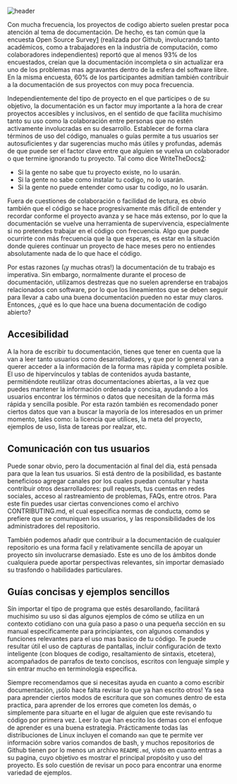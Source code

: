 <!--
.. title: Si ya usas código abierto, te contamos como puedes sacarle mayor provecho a tu documentación (para tus artículos y publicaciones)
.. slug: si-ya-usas-codigo-abierto-te-contamos-como-puedes-sacarle-mayor-provecho-tu-documentacion-para-tus-articulos-y-publicaciones
.. date: 2020-02-17
.. author: Rainer Palm
.. tags: open source, documentation
.. category: documentation
.. link: 
.. description: 
.. type: text
-->

<!-- # Si ya usas código abierto, te contamos como puedes sacarle mayor provecho a tu documentación (para tus artículos y publicaciones) -->
<!-- **Por Rainer Palm** -->

![header](../../../images/blog/si-ya-usas-codigo-abierto-te-contamos-como-puedes-sacarle-mayor-provecho-tu-documentacion-para-tus-articulos-y-publicaciones/header.png)

Con mucha frecuencia, los proyectos de codigo abierto suelen prestar poca atención al tema de documentación. De hecho, es tan común que la encuesta Open Source Survey[1] (realizada por Github, involucrando tanto académicos, como a trabajadores en la industria de computación, como colaboradores independientes) reportó que al menos 93% de los encuestados, creían que la documentación incompleta o sin actualizar era uno de los problemas mas agravantes dentro de la esfera del software libre. En la misma encuesta, 60% de los participantes admitían también contribuir a la documentación de sus proyectos con muy poca frecuencia.

<!-- TEASER_END -->

Independientemente del tipo de proyecto en el que participes o de su objetivo, la documentación es un factor muy importante a la hora de crear proyectos accesibles y inclusivos, en el sentido de que facilita muchísimo tanto su uso como la colaboración entre personas que no estén activamente involucradas en su desarrollo. Establecer de forma clara términos de uso del código, manuales o guías permite a tus usuarios ser autosuficientes y dar sugerencias mucho más útiles y profundas, además de que puede ser el factor clave entre que alguien se vuelva un colaborador o que termine ignorando tu proyecto. Tal como dice WriteTheDocs[2]:

- Si la gente no sabe que tu proyecto existe, no lo usarán.
- Si la gente no sabe como instalar tu codigo, no lo usarán.
- Si la gente no puede entender como usar tu codigo, no lo usarán.

Fuera de cuestiones de colaboración o facilidad de lectura, es obvio también que el código se hace progresivamente más dificíl de entender y recordar conforme el proyecto avanza y se hace más extenso, por lo que la documentación se vuelve una herramienta de supervivencia, especialmente si no pretendes trabajar en el código con frecuencia. Algo que puede ocurrirte con más frecuencia que la que esperas, es estar en la situación donde quieres continuar un proyecto de hace meses pero no entiendes absolutamente nada de lo que hace el código.

Por estas razones (¡y muchas otras!) la documentación de tu trabajo es imperativa. Sin embargo, normalmente durante el proceso de documentación, utilizamos destrezas que no suelen aprenderse en trabajos relacionados con software, por lo que los lineamientos que se deben seguir para llevar a cabo una buena documentación pueden no estar muy claros. Entonces, ¿qué es lo que hace una buena documentación de codigo abierto?

## Accesibilidad

A la hora de escribir tu documentación, tienes que tener en cuenta que la van a leer tanto usuarios como desarrolladores, y que por lo general van a querer acceder a la información de la forma mas rápida y completa posible. El uso de hipervínculos y tablas de contenidos ayuda bastante, permitiéndote reutilizar otras documentaciones abiertas, a la vez que puedes mantener la información ordenada y concisa, ayudando a los usuarios encontrar los términos o datos que necesitan de la forma más rápida y sencilla posible. Por esta razón también es recomendado poner ciertos datos que van a buscar la mayoría de los interesados en un primer momento, tales como: la licencia que utilices, la meta del proyecto, ejemplos de uso, lista de tareas por realzar, etc.

## Comunicación con tus usuarios

Puede sonar obvio, pero la documentación al final del dia, está pensada para que la lean tus usuarios. Si está dentro de la posibilidad, es bastante beneficioso agregar canales por los cuales puedan consultar y hasta contribuir otros desarrolladores: pull requests, tus cuentas en redes sociales, acceso al rastreamiento de problemas, FAQs, entre otros. Para este fín puedes usar ciertas convenciones como el archivo CONTRIBUTING.md, el cual especifica normas de conducta, como se prefiere que se comuniquen los usuarios, y las responsibilidades de los administradores del repositorio.

También podemos añadir que contribuir a la documentación de cualquier repositorio es una forma facil y relativamente sencilla de apoyar un proyecto sín involucrarse demasiado. Este es uno de los ámbitos donde cualquiera puede aportar perspectivas relevantes, sín importar demasiado su trasfondo o habilidades particulares.

## Guías concisas y ejemplos sencillos

Sín importar el tipo de programa que estés desarollando, facilitará muchisimo su uso si das algunos ejemplos de cómo se utiliza en un contexto cotidiano con una guía paso a paso o una pequeña sección en su manual especificamente para principiantes, con algunos comandos y funciones relevantes para el uso mas basico de tu código. Te puede resultar útil el uso de capturas de pantallas, incluir configuración de texto inteligente (con bloques de codigo, resaltamiento de sintaxis, etcetera), acompañados de parrafos de texto concisos, escritos con lenguaje simple y sin entrar mucho en terminología especifica.

Siempre recomendamos que si necesitas ayuda en cuanto a como escribir documentación, ¡sólo hace falta revisar lo que ya han escrito otros! Ya sea para aprender ciertos modos de escritura que son comunes dentro de esta practica, para aprender de los errores que cometen los demás, o simplemente para situarte en el lugar de alguien que este revisando tu código por primera vez. Leer lo que han escrito los demas con el enfoque de aprender es una buena estrategia. Prácticamente todas las distribuciones de Linux incluyen el comando `man` que te permite ver información sobre varios comandos de bash, y muchos repositorios de Github tienen por lo menos un archivo `README.md`, visto en cuanto entras a su pagina, cuyo objetivo es mostrar el principal propósito y uso del proyecto. Es solo cuestión de revisar un poco para encontrar una enorme variedad de ejemplos.

[1]: https://opensourcesurvey.org/2017/ "Open Source Survey"
[2]: http://www.writethedocs.org/guide/writing/beginners-guide-to-docs/#why-write-docs "Write The Docs | Why Write Docs?"
